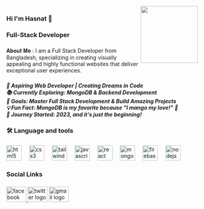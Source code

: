 <br clear="both">

<img align="right" height="150" src="https://i.ibb.co.com/gt3Hfpd/file-3-Yv-HPXt-Kdv-GKSS6m-J3o-U1-E.webp"  />

###

<h3 align="left">Hi I'm Hasnat  👋</h3>

###

<h3 align="left">Full-Stack Developer</h3>

###

<p align="left">𝐀𝐛𝐨𝐮𝐭 𝐌𝐞 : I am a Full Stack Developer from Bangladesh, specializing in creating visually appealing and highly functional websites that deliver exceptional user experiences.</p>

###

<h5 align="left">🌟 Aspiring Web Developer | Creating Dreams in Code<br>📚 Currently Exploring: MongoDB & Backend Development<br>🎯 Goals: Master Full Stack Development & Build Amazing Projects<br>💡 Fun Fact: MongoDB is my favorite because "I mango my love!" 🍋<br>🚀 Journey Started: 2023, and it's just the beginning!</h5>

###

<h3 align="left">🛠 Language and tools</h3>

###

<div align="left">
  <img src="https://cdn.jsdelivr.net/gh/devicons/devicon/icons/html5/html5-original.svg" height="40" alt="html5 logo"  />
  <img width="12" />
  <img src="https://cdn.jsdelivr.net/gh/devicons/devicon/icons/css3/css3-original.svg" height="40" alt="css3 logo"  />
  <img width="12" />
  <img src="https://cdn.jsdelivr.net/gh/devicons/devicon/icons/tailwindcss/tailwindcss-original-wordmark.svg" height="40" alt="tailwindcss logo"  />
  <img width="12" />
  <img src="https://cdn.jsdelivr.net/gh/devicons/devicon/icons/javascript/javascript-original.svg" height="40" alt="javascript logo"  />
  <img width="12" />
  <img src="https://cdn.jsdelivr.net/gh/devicons/devicon/icons/react/react-original.svg" height="40" alt="react logo"  />
  <img width="12" />
  <img src="https://cdn.jsdelivr.net/gh/devicons/devicon/icons/mongodb/mongodb-original.svg" height="40" alt="mongodb logo"  />
  <img width="12" />
  <img src="https://cdn.jsdelivr.net/gh/devicons/devicon/icons/firebase/firebase-plain.svg" height="40" alt="firebase logo"  />
  <img width="12" />
  <img src="https://cdn.jsdelivr.net/gh/devicons/devicon/icons/nodejs/nodejs-original.svg" height="40" alt="nodejs logo"  />
</div>

###

<h3 align="left">Social Links</h3>

###

<div align="left">
  <a href="https://www.facebook.com/hasnat.evan.733" target="_blank">
    <img src="https://raw.githubusercontent.com/maurodesouza/profile-readme-generator/master/src/assets/icons/social/facebook/default.svg" width="52" height="40" alt="facebook logo"  />
  </a>
  <img src="https://raw.githubusercontent.com/maurodesouza/profile-readme-generator/master/src/assets/icons/social/twitter/default.svg" width="52" height="40" alt="twitter logo"  />
  <a href="https://mail.google.com/mail/u/0/#inbox" target="_blank">
    <img src="https://raw.githubusercontent.com/maurodesouza/profile-readme-generator/master/src/assets/icons/social/gmail/default.svg" width="52" height="40" alt="gmail logo"  />
  </a>
</div>

###
